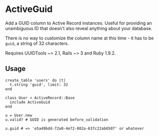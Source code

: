 ActiveGuid
==========

Add a GUID column to Active Record instances. Useful for providing an unambiguous ID that doesn't also reveal anything about your database.

There is no way to customize the column name at this time - it has to be `guid`, a string of 32 characters.

Requires UUIDTools ~> 2.1, Rails ~> 3 and Ruby 1.9.2.

Usage
-----
  
    create_table 'users' do |t|
      t.string 'guid', limit: 32
    end
  
    class User < ActiveRecord::Base
      include ActiveGuid
    end
  
    u = User.new
    u.valid? # GUID is generated before_validation
  
    u.guid # => 'e5a49bdd-72a0-4e72-802a-637c22ab6507' or whatever
